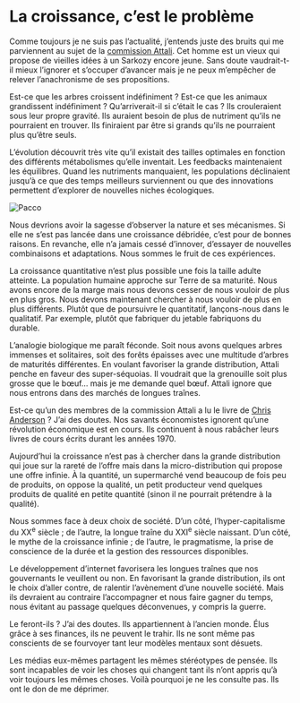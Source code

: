 # La croissance, c’est le problème

Comme toujours je ne suis pas l’actualité, j’entends juste des bruits qui me parviennent au sujet de la [commission Attali](/2007/09/11/liberation-de-la-croissance/). Cet homme est un vieux qui propose de vieilles idées à un Sarkozy encore jeune. Sans doute vaudrait-t-il mieux l’ignorer et s’occuper d’avancer mais je ne peux m’empêcher de relever l’anachronisme de ses propositions.

Est-ce que les arbres croissent indéfiniment ? Est-ce que les animaux grandissent indéfiniment ? Qu’arriverait-il si c’était le cas ? Ils crouleraient sous leur propre gravité. Ils auraient besoin de plus de nutriment qu’ils ne pourraient en trouver. Ils finiraient par être si grands qu’ils ne pourraient plus qu’être seuls.

L’évolution découvrit très vite qu’il existait des tailles optimales en fonction des différents métabolismes qu’elle inventait. Les feedbacks maintenaient les équilibres. Quand les nutriments manquaient, les populations déclinaient jusqu’à ce que des temps meilleurs surviennent ou que des innovations permettent d’explorer de nouvelles niches écologiques.

![Pacco](https://tcrouzet.com/images_tc/2007/10/pacco9.jpg)

Nous devrions avoir la sagesse d’observer la nature et ses mécanismes. Si elle ne s’est pas lancée dans une croissance débridée, c’est pour de bonnes raisons. En revanche, elle n’a jamais cessé d’innover, d’essayer de nouvelles combinaisons et adaptations. Nous sommes le fruit de ces expériences.

La croissance quantitative n’est plus possible une fois la taille adulte atteinte. La population humaine approche sur Terre de sa maturité. Nous avons encore de la marge mais nous devons cesser de nous vouloir de plus en plus gros. Nous devons maintenant chercher à nous vouloir de plus en plus différents. Plutôt que de poursuivre le quantitatif, lançons-nous dans le qualitatif. Par exemple, plutôt que fabriquer du jetable fabriquons du durable.

L’analogie biologique me paraît féconde. Soit nous avons quelques arbres immenses et solitaires, soit des forêts épaisses avec une multitude d’arbres de maturités différentes. En voulant favoriser la grande distribution, Attali penche en faveur des super-séquoias. Il voudrait que la grenouille soit plus grosse que le bœuf… mais je me demande quel bœuf. Attali ignore que nous entrons dans des marchés de longues traînes.

Est-ce qu’un des membres de la commission Attali a lu le livre de [Chris Anderson](/2006/12/17/la-longue-traine-politique/) ? J’ai des doutes. Nos savants économistes ignorent qu’une révolution économique est en cours. Ils continuent à nous rabâcher leurs livres de cours écrits durant les années 1970.

Aujourd’hui la croissance n’est pas à chercher dans la grande distribution qui joue sur la rareté de l’offre mais dans la micro-distribution qui propose une offre infinie. À la quantité, un supermarché vend beaucoup de fois peu de produits, on oppose la qualité, un petit producteur vend quelques produits de qualité en petite quantité (sinon il ne pourrait prétendre à la qualité).

Nous sommes face à deux choix de société. D’un côté, l’hyper-capitalisme du XX<sup>e</sup> siècle ; de l’autre, la longue traîne du XXI<sup>e</sup> siècle naissant. D’un côté, le mythe de la croissance infinie ; de l’autre, le pragmatisme, la prise de conscience de la durée et la gestion des ressources disponibles.

Le développement d’internet favorisera les longues traînes que nos gouvernants le veuillent ou non. En favorisant la grande distribution, ils ont le choix d’aller contre, de ralentir l’avènement d’une nouvelle société. Mais ils devraient au contraire l’accompagner et nous faire gagner du temps, nous évitant au passage quelques déconvenues, y compris la guerre.

Le feront-ils ? J’ai des doutes. Ils appartiennent à l’ancien monde. Élus grâce à ses finances, ils ne peuvent le trahir. Ils ne sont même pas conscients de se fourvoyer tant leur modèles mentaux sont désuets.

Les médias eux-mêmes partagent les mêmes stéréotypes de pensée. Ils sont incapables de voir les choses qui changent tant ils n’ont appris qu’à voir toujours les mêmes choses. Voilà pourquoi je ne les consulte pas. Ils ont le don de me déprimer.